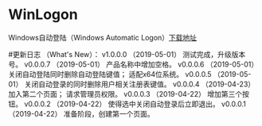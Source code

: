 # WinLogon
Windows自动登陆（Windows Automatic Logon）[下载地址](https://github.com/Nekori/WinLogon/releases/download/1.0.0.0/WinLogon.v1.0.0.0.exe)

#更新日志	（What's New）：
v1.0.0.0	（2019-05-01）
	测试完成，升级版本号。
v0.0.0.7	（2019-05-01）
	产品名称中增加空格。
v0.0.0.6	（2019-05-01）
	关闭自动登陆同时删除自动登陆键值；
	适配x64位系统。
v0.0.0.5	（2019-05-01）
	关闭自动登录的同时删除用户相关注册表键值。
v0.0.0.4	（2019-04-23）
	加入第二个页面；
	请求管理员权限。
v0.0.0.3	（2019-04-22）
	增加第三个按钮。
v0.0.0.2	（2019-04-22）
	使得选中关闭自动登录后立即退出。
v0.0.0.1	（2019-04-22）
	准备阶段，创建第一个页面。